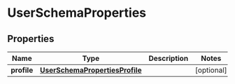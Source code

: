

# UserSchemaProperties


## Properties

| Name | Type | Description | Notes |
|------------ | ------------- | ------------- | -------------|
|**profile** | [**UserSchemaPropertiesProfile**](UserSchemaPropertiesProfile.md) |  |  [optional] |



